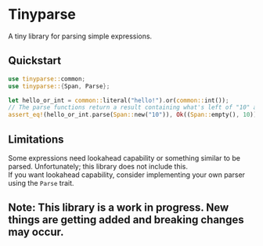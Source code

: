 # Tinyparse

A tiny library for parsing simple expressions.

## Quickstart
```Rust
use tinyparse::common;
use tinyparse::{Span, Parse};

let hello_or_int = common::literal("hello!").or(common::int());
// The parse functions return a result containing what's left of "10" and the actual result.
assert_eq!(hello_or_int.parse(Span::new("10")), Ok((Span::empty(), 10)));
```

## Limitations

Some expressions need lookahead capability or something similar to be parsed. Unfortunately; this library does not include this.</br>If you want lookahead capability, consider implementing your own parser using the `Parse` trait.

## Note: This library is a work in progress. New things are getting added and breaking changes may occur.